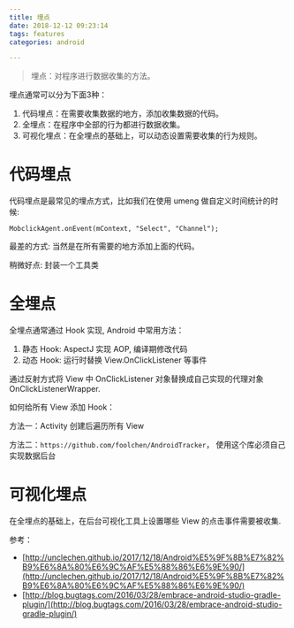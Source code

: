 ```yaml
---
title: 埋点
date: 2018-12-12 09:23:14
tags: features
categories: android

---
```


>埋点：对程序进行数据收集的方法。

埋点通常可以分为下面3种：

1. 代码埋点：在需要收集数据的地方，添加收集数据的代码。
2. 全埋点：在程序中全部的行为都进行数据收集。
3. 可视化埋点：在全埋点的基础上，可以动态设置需要收集的行为规则。

# 代码埋点

代码埋点是最常见的埋点方式，比如我们在使用 umeng 做自定义时间统计的时候:

```
MobclickAgent.onEvent(mContext, "Select", "Channel");
```

最差的方式: 当然是在所有需要的地方添加上面的代码。

稍微好点: 封装一个工具类

# 全埋点

全埋点通常通过 Hook 实现, Android 中常用方法：

1. 静态 Hook: AspectJ 实现 AOP, 编译期修改代码
2. 动态 Hook: 运行时替换 View.OnClickListener 等事件

通过反射方式将 View 中 OnClickListener 对象替换成自己实现的代理对象 OnClickListenerWrapper.

如何给所有 View 添加 Hook：

方法一：Activity 创建后遍历所有 View

方法二：`https://github.com/foolchen/AndroidTracker`， 使用这个库必须自己实现数据后台

# 可视化埋点

在全埋点的基础上，在后台可视化工具上设置哪些 View 的点击事件需要被收集.









参考：

- [http://unclechen.github.io/2017/12/18/Android%E5%9F%8B%E7%82%B9%E6%8A%80%E6%9C%AF%E5%88%86%E6%9E%90/](http://unclechen.github.io/2017/12/18/Android%E5%9F%8B%E7%82%B9%E6%8A%80%E6%9C%AF%E5%88%86%E6%9E%90/)
- [http://blog.bugtags.com/2016/03/28/embrace-android-studio-gradle-plugin/](http://blog.bugtags.com/2016/03/28/embrace-android-studio-gradle-plugin/)

